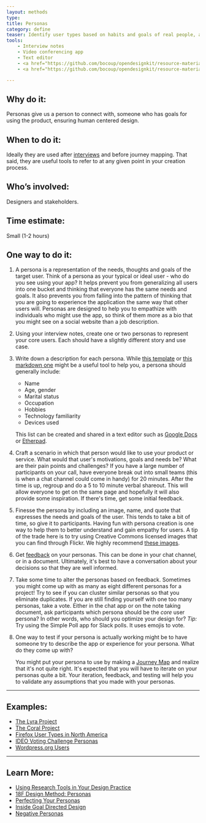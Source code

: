 ```yaml
---
layout: methods
type:
title: Personas
category: define
teaser: Identify user types based on habits and goals of real people, acquired through interviews and conversations.
tools:
    - Interview notes
    - Video conferencing app
    - Text editor
    - <a href="https://github.com/bocoup/opendesignkit/resource-materials/persona-template.md">Markdown template</a>
    - <a href="https://github.com/bocoup/opendesignkit/resource-materials/persona-worksheet.png"> Persona printable worksheet</a>

---
```


## Why do it:

Personas give us a person to connect with, someone who has goals for using the product, ensuring human centered design.

## When to do it:

Ideally they are used after [interviews](/methods/interviews/) and before journey mapping. That said, they are useful tools to refer to at any given point in your creation process.

## Who’s involved:

Designers and stakeholders.

## Time estimate:
Small (1-2 hours)

## One way to do it:


1. A persona is a representation of the needs, thoughts and goals of the target user.  Think of a persona as your typical or ideal user - who do you see using your app? It helps prevent you from generalizing all users into one bucket and thinking that everyone has the same needs and goals. It also prevents you from falling into the pattern of thinking that you are going to experience the application the same way that other users will.  Personas are designed to help you to empathize with individuals who might use the app, so think of them more as a bio that you might see on a social website than a job description.

2. Using your interview notes, create one or two personas to represent your core users. Each should have a slightly different story and use case.

3. Write down a description for each persona. While [this template](/resource-materials/persona-worksheet.png) or [this markdown one](/resource-materials/persona-template.md) might be a useful tool to help you, a persona should generally include:

    - Name
    - Age, gender
    - Marital status
    - Occupation
    - Hobbies
    - Technology familiarity
    - Devices used  

    This list can be created and shared in a text editor such as [Google Docs](https://docs.google.com/) or [Etherpad](http://etherpad.org/).

4. Craft a scenario in which that person would like to use your product or service. What would that user's motivations, goals and needs be? What are their pain points and challenges? If you have a large number of participants on your call, have everyone break out into small teams (this is when a chat channel could come in handy) for 20 minutes. After the time is up, regroup and do a 5 to 10 minute verbal shareout. This will allow everyone to get on the same page  and hopefully it will also provide some inspiration. If there's time, get some initial feedback.

5. Finesse the persona by including an image, name, and quote that expresses the needs and goals of the user. This tends to take a bit of time, so give it to participants. Having fun with persona creation is one way to help them to better understand and gain empathy for users.  A tip of the trade here is to try using Creative Commons licensed images that you can find through Flickr. We highly recommend [these images](https://www.flickr.com/photos/wocintechchat/).

6. Get [feedback](/methods/feedback-session/) on your personas. This can be done in your chat channel, or in a document.  Ultimately, it's best to have a conversation about your decisions so that they are well informed.

7. Take some time to alter the personas based on feedback. Sometimes you might come up with as many as eight different personas for a project! Try to see if you can cluster similar personas so that you eliminate duplicates. If you are still finding yourself with one too many personas, take a vote. Either in the chat app or on the note taking document, ask participants which persona should be the *core* user persona? In other words, who should you optimize your design for? *Tip:* Try using the Simple Poll app for Slack polls. It uses emojis to vote.  

8. One way to test if your persona is actually working might be to have someone try to describe the app or experience for your persona. What do they come up with?  

    You might put your persona to use by making a [Journey Map](https://github.com/bocoup/opendesignkit/issues/46) and realize that it's not quite right. It's expected that you will have to iterate  on your personas quite a bit. Your iteration, feedback, and testing will help you to validate any assumptions that you made with your personas.

---

## Examples:
* [The Lyra Project](https://github.com/vega/lyra/search?q=persona&type=Issues&utf8=%E2%9C%93)
* [The Coral Project](https://coralproject.net/meet-our-users/)
* [Firefox User Types in North America](https://blog.mozilla.org/ux/2013/08/firefox-user-types-in-north-america/)
* [IDEO Voting Challenge Personas](https://challenges.openideo.com/blog/personas-for-concepts)
* [Wordpress.org Users](https://make.wordpress.org/docs/2014/04/21/admin-help-user-personas/)

---

## Learn More:
* [Using Research Tools in Your Design Practice](https://bocoup.com/weblog/using-research-tools-in-your-design-practice-negotiating-to-actually-use-them)
* [18F Design Method: Personas](https://methods.18f.gov/personas/)
* [Perfecting Your Personas](https://articles.uie.com/perfecting_personas/)
* [Inside Goal Directed Design](http://www.cooper.com/journal/2014/04/inside-goal-directed-design-a-two-part-conversation-with-alan-cooper)
* [Negative Personas](https://www.youandco.com.au/blog/why-do-i-need-negative-personas)
